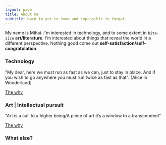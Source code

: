 ```yaml
---
layout: page
title: About me
subtitle: Hard to get to know and impossible to forget
---
```


My name is Mihai. I'm interested in technology, and to some extent in `bite-size` **art/literature**. I'm interested about things that reveal the world in a different perspective. Nothing good come out **self-satisfaction/self-congratulation**.

### Technology

"My dear, here we must run as fast as we can, just to stay in place. And if you wish to go anywhere you must run twice as fast as that".  [Alice in Wonderland]

[The why](https://www.youtube.com/watch?v=oZmMtM7LTqI)

### Art | Intellectual pursuit

"Art is a call to a higher being/A piece of art it’s a window to a transcendent"

[The why](https://www.youtube.com/watch?v=7z3mg6fjmzw)

### What else?
